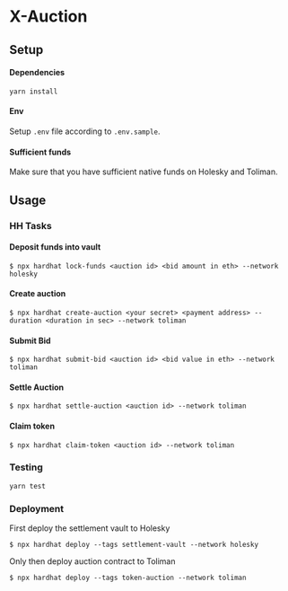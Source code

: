 # X-Auction 

## Setup 
#### Dependencies
```
yarn install
```

#### Env
Setup `.env` file according to `.env.sample`.

#### Sufficient funds
Make sure that you have sufficient native funds on Holesky and Toliman.

## Usage 
### HH Tasks

#### Deposit funds into vault
```
$ npx hardhat lock-funds <auction id> <bid amount in eth> --network holesky
```

#### Create auction
```
$ npx hardhat create-auction <your secret> <payment address> --duration <duration in sec> --network toliman
````

#### Submit Bid
```
$ npx hardhat submit-bid <auction id> <bid value in eth> --network toliman
```

#### Settle Auction
```
$ npx hardhat settle-auction <auction id> --network toliman
```

#### Claim token
```
$ npx hardhat claim-token <auction id> --network toliman
```

### Testing 
```
yarn test
```

### Deployment

First deploy the settlement vault to Holesky
```
$ npx hardhat deploy --tags settlement-vault --network holesky
```
Only then deploy auction contract to Toliman
```
$ npx hardhat deploy --tags token-auction --network toliman
```
